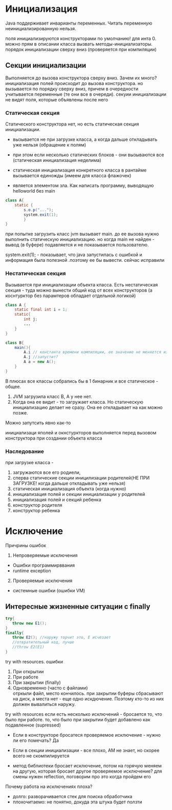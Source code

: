 # Инициализация 
Java поддерживает инварианты переменных. Читать переменную неинициализированную нельзя.

поля инициализируются конструкторами по умолчанию! для инта 0. можно прям в описании класса вызвать методы-инициализаторы. порядок инициализации сверху вниз (проверяется при компиляции)

## Секции инициализации
Выполняется до вызова конструктора сверху вниз.
Зачем их много? инициализация полей происходит до вызова конструктора. но вызывается по порядку сверху вниз, причем в очередности учитывается переменные (те они все в очереди). секуии инициализации не видят поля, которые объявлены после него
### Статическая секция
Статического конструктора нет, но есть статическая секция инициализации.

* вызывается не при загрузке класса, а когда дальше откладывать уже нельзя (обращение к полям)
* при этом если несколько статических блоков - они вызываются все (статическая инициализация неделима)
* статическая инициализация конкретного класса в рантайме вызывается единожды (имеем для класса флажочек)

* является элементом зла. Как написать программу, выводящую helloworld без main
```java
class A{
    static {
        s.o.p("...");
        system.exit(1);
        }
}
```
при попытке загрузить класс jvm вызывает main. до ее вызова нужно выполнить статическую инициализацию. но когда main не найден - вывод (в буфере) подавляется и не показывается пользователю.

system.exit(1); - показывает, что java запустилась с ошибкой и информация была полезной .поэтому ее бы вывести. сейчас исправили


### Нестатическая секция
Вызывается при инициализации объекта класса. 
Есть нестатическая секция - туда можно вынести общий код от всех конструкторов (а коснтурктор без парамтеров обладает отдельной логикой)

```java
class A {
    static final int i = 1;
    static{
        int j;
        ...
    }
}

class B{
    main(){
        A.i // константа времени компиляции, ее значение не меняется из-за того запущена инициализация или нет
        A.j //запустит?
        A a = new A();
    }
}
```
В плюсах все классы собрались бы в 1 бинарник и все статическое - общее.

1. JVM загрузила класс В, А у нее нет. 
2. Когда она ее видит - то загружает класса. Но статическую инициализацию делает не сразу. Она ее откладывает на как можно позже.

Можно запутсить явно как-то

инициализаци яполей и окнстуркторов выполняется перед вызовом конструктора при создании объекта класса

###  Наследование
при загрузке класса - 
1. загружаются все его родиели, 
2. сперва статические секции иницилизации родителей(НЕ ПРИ ЗАГРУЗКЕ! когда дальше откладывать уже нельзя)
3. статическая инициализация объекта (когда нужно)
4. инициализация полей и секции инициализации у родителей
5. инициализация полей и секций ребенка
6. конструктор родителя
7. конструктор ребенка

# Исключение
Причрины ошибок 
1. Непроверяемые исключения
* Ошибки программирввания
* runtime exception 
2. Проверяемые исключения
* системные ошибки (ошибки VM)

## Интересные жизненные ситуации с finally
 ```java
 try{
    throw new E1();
 }
 finally{
    throw E2(); //наружу торчит это, Е исчезает
    //отвратительный код, лучше 
    //throw E2(Е1)
 }
 ```

 try with resources. ошибки
 1. При открытии
 2. При работе
 3. При закрытии (finally)
 4. Одновременно (часто с файлами)    
 отркыли файл, место кончилось. при закрытии буферы сбрасывают на диск, а места нет  - еще одно искдючение. Поэтому кто-то из них должен вывалиться наружу.

 try with resources если есть несколько исключений - бросается то, что было при работе. то, что было при закрытии будет добавлено как подавленное (supressed)

 * Если в конструкторе бросатеся проверяемое исключение - нужно ли его помечать? Да

 * Если в секции инициализации - все плохо, АМ не знает, но скорее всего не скомпилируется
* метод библиотеки бросает исключение, потом на горячую меняем на другую, которая бросает другое проверяемое исключение? для смены нужен reflection, поговорим про это когда пройдем его

Почему работа на исключениях плоха?
* долго: разворачивается стек для поиска обработчика
* плохочитаемо: не понятно, докуда эта штука будет ползти